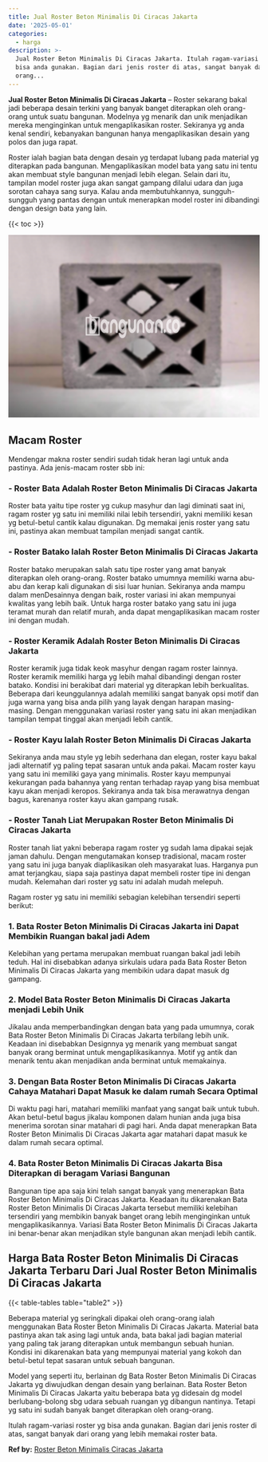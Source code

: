 ```yaml
---
title: Jual Roster Beton Minimalis Di Ciracas Jakarta
date: '2025-05-01'
categories:
  - harga
description: >-
  Jual Roster Beton Minimalis Di Ciracas Jakarta. Itulah ragam-variasi roster yg
  bisa anda gunakan. Bagian dari jenis roster di atas, sangat banyak dari
  orang...
---
```


**Jual Roster Beton Minimalis Di Ciracas Jakarta** – Roster sekarang bakal jadi beberapa desain terkini yang banyak banget diterapkan oleh orang-orang untuk suatu bangunan. Modelnya yg menarik dan unik menjadikan mereka menginginkan untuk mengaplikasikan roster. Sekiranya yg anda kenal sendiri, kebanyakan bangunan hanya mengaplikasikan desain yang polos dan juga rapat.

Roster ialah bagian bata dengan desain yg terdapat lubang pada material yg diterapkan pada bangunan. Mengaplikasikan model bata yang satu ini tentu akan membuat style bangunan menjadi lebih elegan. Selain dari itu, tampilan model roster juga akan sangat gampang dilalui udara dan juga sorotan cahaya sang surya. Kalau anda membutuhkannya, sungguh-sungguh yang pantas dengan untuk menerapkan model roster ini dibandingi dengan design bata yang lain.

{{< toc >}}

![Jual Roster Beton Minimalis Di Ciracas Jakarta](/images/bata-roster-minimalis-24.png)

## Macam Roster

Mendengar makna roster sendiri sudah tidak heran lagi untuk anda pastinya. Ada jenis-macam roster sbb ini:

### \- Roster Bata Adalah Roster Beton Minimalis Di Ciracas Jakarta

Roster bata yaitu tipe roster yg cukup masyhur dan lagi diminati saat ini, ragam roster yg satu ini memiliki nilai lebih tersendiri, yakni memiliki kesan yg betul-betul cantik kalau digunakan. Dg memakai jenis roster yang satu ini, pastinya akan membuat tampilan menjadi sangat cantik.

### \- Roster Batako Ialah Roster Beton Minimalis Di Ciracas Jakarta

Roster batako merupakan salah satu tipe roster yang amat banyak diterapkan oleh orang-orang. Roster batako umumnya memiliki warna abu-abu dan kerap kali digunakan di sisi luar hunian. Sekiranya anda mampu dalam menDesainnya dengan baik, roster variasi ini akan mempunyai kwalitas yang lebih baik. Untuk harga roster batako yang satu ini juga teramat murah dan relatif murah, anda dapat mengaplikasikan macam roster ini dengan mudah.

### \- Roster Keramik Adalah Roster Beton Minimalis Di Ciracas Jakarta

Roster keramik juga tidak keok masyhur dengan ragam roster lainnya. Roster keramik memiliki harga yg lebih mahal dibandingi dengan roster batako. Kondisi ini berakibat dari material yg diterapkan lebih berkualitas. Beberapa dari keunggulannya adalah memiliki sangat banyak opsi motif dan juga warna yang bisa anda pilih yang layak dengan harapan masing-masing. Dengan menggunakan variasi roster yang satu ini akan menjadikan tampilan tempat tinggal akan menjadi lebih cantik.

### \- Roster Kayu Ialah Roster Beton Minimalis Di Ciracas Jakarta

Sekiranya anda mau style yg lebih sederhana dan elegan, roster kayu bakal jadi alternatif yg paling tepat sasaran untuk anda pakai. Macam roster kayu yang satu ini memiliki gaya yang minimalis. Roster kayu mempunyai kekurangan pada bahannya yang rentan terhadap rayap yang bisa membuat kayu akan menjadi keropos. Sekiranya anda tak bisa merawatnya dengan bagus, karenanya roster kayu akan gampang rusak.

### \- Roster Tanah Liat Merupakan Roster Beton Minimalis Di Ciracas Jakarta

Roster tanah liat yakni beberapa ragam roster yg sudah lama dipakai sejak jaman dahulu. Dengan mengutamakan konsep tradisional, macam roster yang satu ini juga banyak diaplikasikan oleh masyarakat luas. Harganya pun amat terjangkau, siapa saja pastinya dapat membeli roster tipe ini dengan mudah. Kelemahan dari roster yg satu ini adalah mudah melepuh.

Ragam roster yg satu ini memiliki sebagian kelebihan tersendiri seperti berikut:

### 1\. Bata Roster Beton Minimalis Di Ciracas Jakarta ini Dapat Membikin Ruangan bakal jadi Adem

Kelebihan yang pertama merupakan membuat ruangan bakal jadi lebih teduh. Hal ini disebabkan adanya sirkulais udara pada Bata Roster Beton Minimalis Di Ciracas Jakarta yang membikin udara dapat masuk dg gampang.

### 2\. Model Bata Roster Beton Minimalis Di Ciracas Jakarta menjadi Lebih Unik

Jikalau anda memperbandingkan dengan bata yang pada umumnya, corak Bata Roster Beton Minimalis Di Ciracas Jakarta terbilang lebih unik. Keadaan ini disebabkan Designnya yg menarik yang membuat sangat banyak orang berminat untuk mengaplikasikannya. Motif yg antik dan menarik tentu akan menjadikan anda berminat untuk memakainya.

### 3\. Dengan Bata Roster Beton Minimalis Di Ciracas Jakarta Cahaya Matahari Dapat Masuk ke dalam rumah Secara Optimal

Di waktu pagi hari, matahari memiliki manfaat yang sangat baik untuk tubuh. Akan betul-betul bagus jikalau komponen dalam hunian anda juga bisa menerima sorotan sinar matahari di pagi hari. Anda dapat menerapkan Bata Roster Beton Minimalis Di Ciracas Jakarta agar matahari dapat masuk ke dalam rumah secara optimal.

### 4\. Bata Roster Beton Minimalis Di Ciracas Jakarta Bisa Diterapkan di beragam Variasi Bangunan

Bangunan tipe apa saja kini telah sangat banyak yang menerapkan Bata Roster Beton Minimalis Di Ciracas Jakarta. Keadaan itu dikarenakan Bata Roster Beton Minimalis Di Ciracas Jakarta tersebut memiliki kelebihan tersendiri yang membikin banyak banget orang lebih menginginkan untuk mengaplikasikannya. Variasi Bata Roster Beton Minimalis Di Ciracas Jakarta ini benar-benar akan menjadikan style bangunan akan menjadi lebih cantik.

## Harga Bata Roster Beton Minimalis Di Ciracas Jakarta Terbaru Dari Jual Roster Beton Minimalis Di Ciracas Jakarta

{{< table-tables table="table2" >}}

Beberapa material yg seringkali dipakai oleh orang-orang ialah menggunakan Bata Roster Beton Minimalis Di Ciracas Jakarta. Material bata pastinya akan tak asing lagi untuk anda, bata bakal jadi bagian material yang paling tak jarang diterapkan untuk membangun sebuah hunian. Kondisi ini dikarenakan bata yang mempunyai material yang kokoh dan betul-betul tepat sasaran untuk sebuah bangunan.

Model yang seperti itu, berlainan dg Bata Roster Beton Minimalis Di Ciracas Jakarta yg diwujudkan dengan desain yang berlainan. Bata Roster Beton Minimalis Di Ciracas Jakarta yaitu beberapa bata yg didesain dg model berlubang-bolong sbg udara sebuah ruangan yg dibangun nantinya. Tetapi yg satu ini sudah banyak banget diterapkan oleh orang-orang.

Itulah ragam-variasi roster yg bisa anda gunakan. Bagian dari jenis roster di atas, sangat banyak dari orang yang lebih memakai roster bata.

**Ref by:** [Roster Beton Minimalis Ciracas Jakarta](https://id.wikipedia.org/wiki/Roster)
